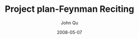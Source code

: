 ---
title: Project plan-Feynman Reciting
author: John Qu
date: '2008-05-07'
slug: 
tags:
- 
categories:
- 
---